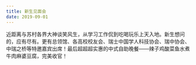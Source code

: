 ```yaml
---
title: 新生见面会
date: 2019-09-01
---
```


近距离与苏村各界大神谈笑风生，从学习工作侃到吃喝玩乐上天入地。新生想问的，应有尽有。更有总领馆、各高校校友会、瑞士中国学人科技协会、瑞中协会、中瑞之桥等特邀嘉宾出席！最后超超超实惠的中式自助晚餐——辣子鸡酸菜鱼水煮牛肉麻婆豆腐，完美收官！
